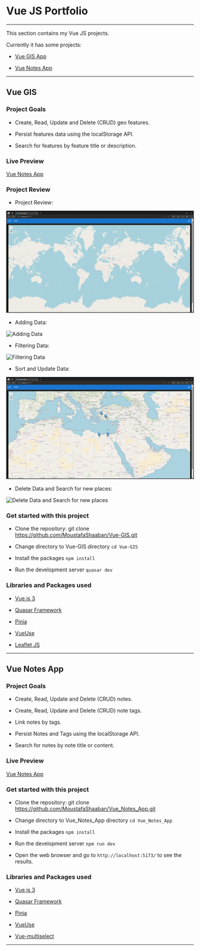 # Vue JS Portfolio
---------------

This section contains my Vue JS projects.

Currently it has some projects:

* [Vue GIS App](https://github.com/MoustafaShaaban/Vue-GIS)

* [Vue Notes App](https://github.com/MoustafaShaaban/Vue_Notes_App)

-------------------------------------------------------------

## Vue GIS

### Project Goals

* Create, Read, Update and Delete (CRUD) geo features.

* Persist features data using the localStorage API.

* Search for features by feature title or description.

### Live Preview

[Vue Notes App](https://moustafashaaban.github.io/Vue-GIS/)


### Project Review

* Project Review:

![Review](../project-reviews/vuejs/vue-gis/1-Project-Overview.gif)

* Adding Data:

![Adding Data](../project-reviews/vuejs/vue-gis/2-Add-Data.gif)

* Filtering Data:

![Filtering Data](../project-reviews/vuejs/vue-gis/3-Filter-Data.gif)

* Sort and Update Data:

![Sort and Update Data](../project-reviews/vuejs/vue-gis/4-Sort-and-Update-Data.gif)

* Delete Data and Search for new places:

![Delete Data and Search for new places](../project-reviews/vuejs/vue-gis/5-Delete-Data-and-Search-for-places.gif)

### Get started with this project

* Clone the repository: git clone https://github.com/MoustafaShaaban/Vue-GIS.git

* Change directory to Vue-GIS directory ``` cd Vue-GIS ```

* Install the packages ``` npm install ```

* Run the development server ``` quasar dev ```


### Libraries and Packages used

* [Vue.js 3](https://vuejs.org/)

* [Quasar Framework](https://quasar.dev/)

* [Pinia](https://pinia.vuejs.org/)

* [VueUse](https://vueuse.org/)

* [Leaflet JS](https://leafletjs.com/)

-----------------------------------------------------------------------------------------

## Vue Notes App

### Project Goals

* Create, Read, Update and Delete (CRUD) notes.

* Create, Read, Update and Delete (CRUD) note tags.

* Link notes by tags.

* Persist Notes and Tags using the localStorage API.

* Search for notes by note title or content.

### Live Preview

[Vue Notes App](https://moustafashaaban.github.io/Vue_Notes_App/)


### Get started with this project

* Clone the repository: git clone https://github.com/MoustafaShaaban/Vue_Notes_App.git

* Change directory to Vue_Notes_App directory ``` cd Vue_Notes_App ```

* Install the packages ``` npm install ```

* Run the development server ``` npm run dev ```

* Open the web browser and go to ` http://localhost:5173/ ` to see the results.



### Libraries and Packages used

* [Vue.js 3](https://vuejs.org/)

* [Quasar Framework](https://quasar.dev/)

* [Pinia](https://pinia.vuejs.org/)

* [VueUse](https://vueuse.org/)

* [Vue-multiselect](https://vue-multiselect.js.org/)

-----------------------------------------------------------------------------------------